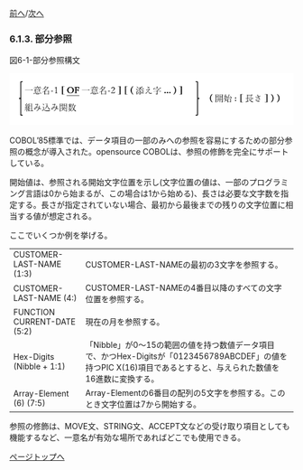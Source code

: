 <!--navi start-->
[前へ](6-1-2.md)/[次へ](6-1-4-1.md)
<!--navi end-->
### 6.1.3. 部分参照

図6-1-部分参照構文

![alt text](Image/6-1.png)

COBOL’85標準では、データ項目の一部のみへの参照を容易にするための部分参照の概念が導入された。opensource COBOLは、参照の修飾を完全にサポートしている。

開始値は、参照される開始文字位置を示し(文字位置の値は、一部のプログラミング言語は0から始まるが、この場合は1から始める)、長さは必要な文字数を指定する。長さが指定されていない場合、最初から最後までの残りの文字位置に相当する値が想定される。

ここでいくつか例を挙げる。

|     |     |
| --- | --- |
| CUSTOMER-LAST-NAME (1:3) | CUSTOMER-LAST-NAMEの最初の3文字を参照する。 |
| CUSTOMER-LAST-NAME (4:) | CUSTOMER-LAST-NAMEの4番目以降のすべての文字位置を参照する。 |
| FUNCTION CURRENT-DATE (5:2) | 現在の月を参照する。<!--(詳細については6-13ページの「CURRENT-DATE組み込み関数」で説明する)--> |
| Hex-Digits (Nibble + 1:1) | 「Nibble」が0～15の範囲の値を持つ数値データ項目で、かつHex-Digitsが「0123456789ABCDEF」の値を持つPIC X(16)項目であるとすると、与えられた数値を16進数に変換する。 |
| Array-Element (6) (7:5) | Array-Elementの6番目の配列の5文字を参照する。このとき文字位置は7から開始する。 |


参照の修飾は、MOVE文、STRING文、ACCEPT文などの受け取り項目としても機能するなど、一意名が有効な場所であればどこでも使用できる。

[ページトップへ](6-1-3.md)
